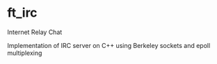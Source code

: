 # ft_irc
Internet Relay Chat

Implementation of IRC server on C++ using Berkeley sockets and epoll multiplexing
